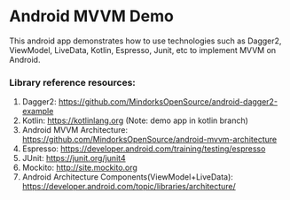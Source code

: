 # Android MVVM Demo 
This android app demonstrates how to use technologies such as Dagger2, ViewModel, LiveData, Kotlin, Espresso, Junit, etc
to implement MVVM on Android.

### Library reference resources:
1. Dagger2: https://github.com/MindorksOpenSource/android-dagger2-example
2. Kotlin: https://kotlinlang.org (Note: demo app in kotlin branch)
3. Android MVVM Architecture: https://github.com/MindorksOpenSource/android-mvvm-architecture
4. Espresso: https://developer.android.com/training/testing/espresso
5. JUnit: https://junit.org/junit4
6. Mockito: http://site.mockito.org
7. Android Architecture Components(ViewModel+LiveData): https://developer.android.com/topic/libraries/architecture/

